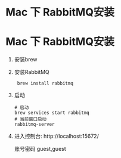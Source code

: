 # Mac 下 RabbitMQ安装


# Mac 下 RabbitMQ安装

1. 安装brew

2. 安装RabbitMQ

   ```
    brew install rabbitmq
   ```

3. 启动

   ```
   # 启动
   brew services start rabbitmq
   # 当前窗口启动
   rabbitmq-server
   ```

4. 进入控制台: http://localhost:15672/

   账号密码 guest,guest

